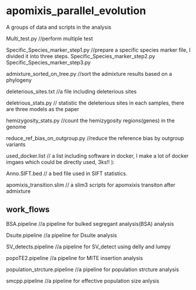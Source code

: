 # apomixis_parallel_evolution
A groups of data and scripts in the analysis

Multi_test.py //perform multiple test

Specific_Species_marker_step1.py //prepare a specific species marker file, I divided it into three steps.
Specific_Species_marker_step2.py
Specific_Species_marker_step3.py

admixture_sorted_on_tree.py //sort the admixture results based on a phylogeny

deleterious_sites.txt //a file including deleterious sites

deletrious_stats.py // statistic the deleterious sites in each samples, there are three models as the paper

hemizygosity_stats.py //count the hemizygosity regions(genes) in the genome

reduce_ref_bias_on_outgroup.py //reduce the reference bias by outgroup variants

used_docker.list // a list including software in docker, I make a lot of docker imgaes which could be directly used, 3ks!! ):

Anno.SIFT.bed // a bed file used in SIFT statistics.

apomixis_transition.slim // a slim3 scripts for apomxixis transiton after admixture

## work_flows
BSA.pipeline //a pipeline for bulked segregant analysis(BSA) analysis

Dsuite.pipeline //a pipeline for Dsuite analysis

SV_detects.pipeline //a pipeline for SV_detect using delly and lumpy

popoTE2.pipeline //a pipeline for MITE insertion analysis

population_strcture.pipeline  //a pipeline for population strcture analysis

smcpp.pipeline  //a pipeline for effective population size anlysis


